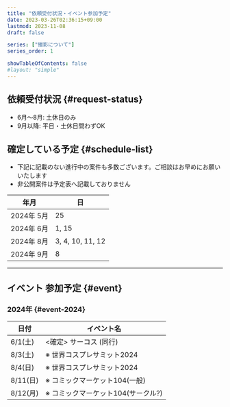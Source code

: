 ```yaml
---
title: "依頼受付状況・イベント参加予定"
date: 2023-03-26T02:36:15+09:00
lastmod: 2023-11-08
draft: false

series: ["撮影について"]
series_order: 1

showTableOfContents: false
#layout: "simple"
---
```


## 依頼受付状況 {#request-status}

- 6月〜8月: 土休日のみ
- 9月以降: 平日・土休日問わずOK 


## 確定している予定 {#schedule-list}

- 下記に記載のない進行中の案件も多数ございます。ご相談はお早めにお願いいたします
- 非公開案件は予定表へ記載しておりません

| 年月       | 日               |
| ---------- | ---------------- |
| 2024年 5月 | 25               |
| 2024年 6月 | 1, 15            |
| 2024年 8月 | 3, 4, 10, 11, 12 |
| 2024年 9月 | 8                |

---

## イベント 参加予定 {#event}

### 2024年 {#event-2024}

| 日付     | イベント名                         |
| -------- | ---------------------------------- |
| 6/1(土)  | <確定> サーコス (同行)             |
| 8/3(土)  | ※ 世界コスプレサミット2024         |
| 8/4(日)  | ※ 世界コスプレサミット2024         |
| 8/11(日) | ※ コミックマーケット104(一般)      |
| 8/12(月) | ※ コミックマーケット104(サークル?) |

